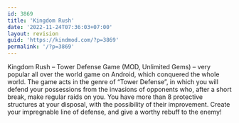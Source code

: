 ```yaml
---
id: 3869
title: 'Kingdom Rush'
date: '2022-11-24T07:36:03+07:00'
layout: revision
guid: 'https://kindmod.com/?p=3869'
permalink: '/?p=3869'
---
```


Kingdom Rush – Tower Defense Game (MOD, Unlimited Gems) – very popular all over the world game on Android, which conquered the whole world. The game acts in the genre of “Tower Defense”, in which you will defend your possessions from the invasions of opponents who, after a short break, make regular raids on you. You have more than 8 protective structures at your disposal, with the possibility of their improvement. Create your impregnable line of defense, and give a worthy rebuff to the enemy!